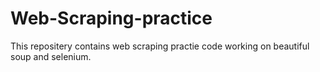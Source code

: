 # Web-Scraping-practice
This repositery contains web scraping practie code working on beautiful soup and selenium.
